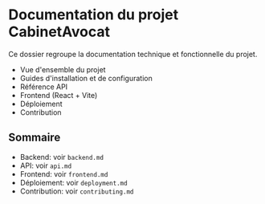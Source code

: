 # Documentation du projet CabinetAvocat

Ce dossier regroupe la documentation technique et fonctionnelle du projet.

- Vue d'ensemble du projet
- Guides d'installation et de configuration
- Référence API
- Frontend (React + Vite)
- Déploiement
- Contribution

## Sommaire

- Backend: voir `backend.md`
- API: voir `api.md`
- Frontend: voir `frontend.md`
- Déploiement: voir `deployment.md`
- Contribution: voir `contributing.md`















